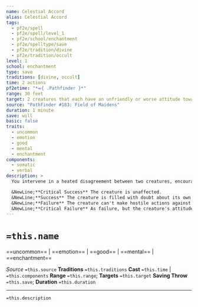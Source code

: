 ```yaml
---
name: Celestial Accord
alias: Celestial Accord
tags:
  - pf2e/spell
  - pf2e/spell/level_1
  - pf2e/school/enchantment
  - pf2e/spelltype/save
  - pf2e/tradition/divine
  - pf2e/tradition/occult
level: 1
school: enchantment
type: save
traditions: [divine, occult]
time: 2 actions
pf2etime: "*⬺{ .Pathfinder }*"
range: 30 feet
target: 2 creatures that each have an unfriendly or worse attitude toward the other
source: "Pathfinder #183: Field of Maidens"
duration: 1 minute
save: will
basic: false
traits:
  - uncommon
  - emotion
  - good
  - mental
  - enchantment
components:
  - somatic
  - verbal
description: >
  You intervene in a heated disagreement between two creatures, encouraging them to put aside their differences and find some common ground. The emotional heat of the prior moment becomes only a memory. Each target must make a Will save. A creature currently engaged in combat can't get a result worse than success, and a target that is subject to hostility from any other creature ceases to be affected by celestial accord.

  &NewLine;**Critical Success** The creature is unaffected.
  &NewLine;**Success** The creature is filled with doubt about its own intentions and feels an urge to cooperate with the other. It has a -2 status penalty to attack rolls against the other target for 1 round.
  &NewLine;**Failure** The creature can't make hostile actions against the other target and its attitude toward the other target improves to indifferent for the spell's duration.
  &NewLine;**Critical Failure** As failure, but the creature's attitude toward the other target improves to friendly for the duration and is indifferent thereafter (until something happens to change that attitude normally).
---
```

# `=this.name`
==uncommon== | ==emotion== | ==good== | ==mental== | ==enchantment==

*Source* `=this.source`
**Traditions** `=this.traditions`
**Cast** `=this.time` | `=this.components`
**Range** `=this.range`; **Targets** `=this.target`
**Saving Throw** `=this.save`; **Duration** `=this.duration`

***
`=this.description`